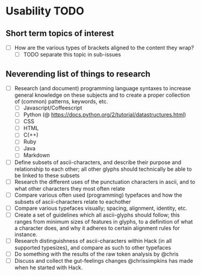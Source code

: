 # Usability TODO

## Short term topics of interest

- [ ] How are the various types of brackets aligned to the content they wrap?
  - [ ] TODO separate this topic in sub-issues

## Neverending list of things to research

- [ ] Research (and document) programming language syntaxes to increase general knowledge on these subjects and to create a proper collection of (common) patterns, keywords, etc.
  - [ ] Javascript/Coffeescript
  - [ ] Python (@ https://docs.python.org/2/tutorial/datastructures.html)
  - [ ] CSS
  - [ ] HTML
  - [ ] C(++)
  - [ ] Ruby
  - [ ] Java
  - [ ] Markdown
- [ ] Define subsets of ascii-characters, and describe their purpose and relationship to each other; all other glyphs should technically be able to be linked to these subsets
- [ ] Research the different uses of the punctuation characters in ascii, and to what other characters they most often relate
- [ ] Compare various often used (programming) typefaces and how the subsets of ascii-characters relate to eachother
- [ ] Compare various typefaces visually; spacing, alignment, identity, etc.
- [ ] Create a set of guidelines which all ascii-glyphs should follow; this ranges from minimum sizes of features in glyphs, to a definition of what a character does, and why it adheres to certain alignment rules for instance.
- [ ] Research distinguishness of ascii-characters within Hack (in all supported typesizes), and compare as such to other typefaces
- [ ] Do something with the results of the raw token analysis by @chris
- [ ] Discuss and collect the gut-feelings changes @chrissimpkins has made when he started with Hack.

